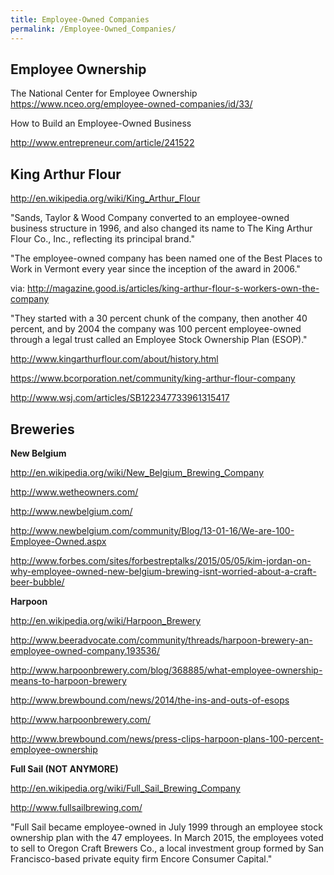 ```yaml
---
title: Employee-Owned Companies
permalink: /Employee-Owned_Companies/
---
```


Employee Ownership
------------------

The National Center for Employee Ownership <https://www.nceo.org/employee-owned-companies/id/33/>

How to Build an Employee-Owned Business

<http://www.entrepreneur.com/article/241522>

King Arthur Flour
-----------------

<http://en.wikipedia.org/wiki/King_Arthur_Flour>

"Sands, Taylor & Wood Company converted to an employee-owned business structure in 1996, and also changed its name to The King Arthur Flour Co., Inc., reflecting its principal brand."

"The employee-owned company has been named one of the Best Places to Work in Vermont every year since the inception of the award in 2006."

via: <http://magazine.good.is/articles/king-arthur-flour-s-workers-own-the-company>

"They started with a 30 percent chunk of the company, then another 40 percent, and by 2004 the company was 100 percent employee-owned through a legal trust called an Employee Stock Ownership Plan (ESOP)."

<http://www.kingarthurflour.com/about/history.html>

<https://www.bcorporation.net/community/king-arthur-flour-company>

<http://www.wsj.com/articles/SB122347733961315417>

Breweries
---------

**New Belgium**

<http://en.wikipedia.org/wiki/New_Belgium_Brewing_Company>

<http://www.wetheowners.com/>

<http://www.newbelgium.com/>

<http://www.newbelgium.com/community/Blog/13-01-16/We-are-100-Employee-Owned.aspx>

<http://www.forbes.com/sites/forbestreptalks/2015/05/05/kim-jordan-on-why-employee-owned-new-belgium-brewing-isnt-worried-about-a-craft-beer-bubble/>

**Harpoon**

<http://en.wikipedia.org/wiki/Harpoon_Brewery>

<http://www.beeradvocate.com/community/threads/harpoon-brewery-an-employee-owned-company.193536/>

<http://www.harpoonbrewery.com/blog/368885/what-employee-ownership-means-to-harpoon-brewery>

<http://www.brewbound.com/news/2014/the-ins-and-outs-of-esops>

<http://www.harpoonbrewery.com/>

<http://www.brewbound.com/news/press-clips-harpoon-plans-100-percent-employee-ownership>

**Full Sail (NOT ANYMORE)**

<http://en.wikipedia.org/wiki/Full_Sail_Brewing_Company>

<http://www.fullsailbrewing.com/>

"Full Sail became employee-owned in July 1999 through an employee stock ownership plan with the 47 employees. In March 2015, the employees voted to sell to Oregon Craft Brewers Co., a local investment group formed by San Francisco-based private equity firm Encore Consumer Capital."
